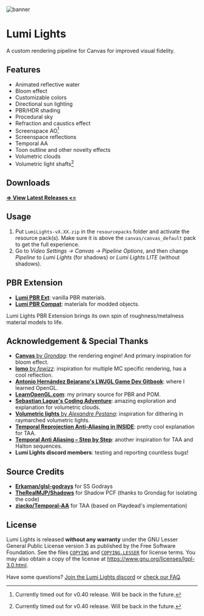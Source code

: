 ![banner](https://github.com/spiralhalo/spiralhalo.github.io/raw/main/img/main.jpg)

# Lumi Lights

A custom rendering pipeline for Canvas for improved visual fidelity.

## Features

- Animated reflective water
- Bloom effect
- Customizable colors
- Directional sun lighting
- PBR/HDR shading
- Procedural sky
- Refraction and caustics effect
- Screenspace AO[^1]
- Screenspace reflections
- Temporal AA
- Toon outline and other novelty effects
- Volumetric clouds
- Volumetric light shafts[^1]

[^1]: Currently timed out for v0.40 release. Will be back in the future.

## Downloads

**[=> View Latest Releases <=](https://github.com/spiralhalo/LumiLights/releases)**

## Usage

1. Put `LumiLights-vX.XX.zip` in the `resourcepacks` folder and activate the resource pack(s). Make sure it is above the `canvas/canvas_default` pack to get the full experience.
2. Go to *Video Settings → Canvas → Pipeline Options*, and then change *Pipeline* to *Lumi Lights* (for shadows) or *Lumi Lights LITE* (without shadows).

## PBR Extension

- **[Lumi PBR Ext](https://github.com/spiralhalo/LumiPBRExt)**: vanilla PBR materials.
- **[Lumi PBR Compat](https://github.com/spiralhalo/LumiPBRCompat)**: materials for modded objects.

Lumi Lights PBR Extension brings its own spin of roughness/metalness material models to life.

## Acknowledgement & Special Thanks

- [**Canvas** by *Grondag*](https://github.com/grondag/canvas): the rendering engine! And primary inspiration for bloom effect.
- [**lomo** by *fewizz*](https://github.com/fewizz/lomo): inspiration for multiple MC specific rendering, has a cool reflection.
- **[Antonio Hernández Bejarano's LWJGL Game Dev Gitbook](https://ahbejarano.gitbook.io/lwjglgamedev)**: where I learned OpenGL.
- **[LearnOpenGL.com](https://learnopengl.com)**: my primary source for PBR and POM.
- **[Sebastian Lague's Coding Adventure](https://www.youtube.com/watch?v=4QOcCGI6xOU)**: amazing exploration and explanation for volumetric clouds.
- [**Volumetric lights** by *Alexandre Pestana*](https://www.alexandre-pestana.com/volumetric-lights/): inspiration for dithering in raymarched volumetric lights.
- **[Temporal Reprojection Anti-Aliasing in INSIDE](https://www.youtube.com/watch?v=2XXS5UyNjjU)**: pretty cool explanation for TAA.
- **[Temporal Anti Aliasing – Step by Step](https://ziyadbarakat.wordpress.com/2020/07/28/temporal-anti-aliasing-step-by-step/)**: another inspiration for TAA and Halton sequences.
- **Lumi Lights discord members**: testing and reporting countless bugs!

## Source Credits

- **[Erkaman/glsl-godrays](https://github.com/Erkaman/glsl-godrays)** for SS Godrays
- **[TheRealMJP/Shadows](https://github.com/TheRealMJP/Shadows)** for Shadow PCF (thanks to Grondag for isolating the code)
- **[ziacko/Temporal-AA](https://github.com/ziacko/Temporal-AA)** for TAA (based on Playdead's implementation)

## License

Lumi Lights is released **without any warranty** under the GNU Lesser General Public License version 3 as published by the Free Software Foundation. See the files [`COPYING`](./COPYING) and [`COPYING.LESSER`](./COPYING.LESSER) for license terms. You may also obtain a copy of the license at <https://www.gnu.org/licenses/lgpl-3.0.html>.

Have some questions? [Join the Lumi Lights discord](https://discord.gg/qcyBfhxkgk) or [check our FAQ](https://gist.github.com/Reeses-Puffs/15a7a093c3144fa8eadfdc7a255ef220).
